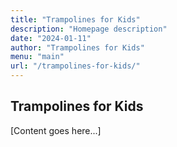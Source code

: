 ```yaml
---
title: "Trampolines for Kids"
description: "Homepage description"
date: "2024-01-11"
author: "Trampolines for Kids"
menu: "main"
url: "/trampolines-for-kids/"
---
```


## Trampolines for Kids

[Content goes here...]

